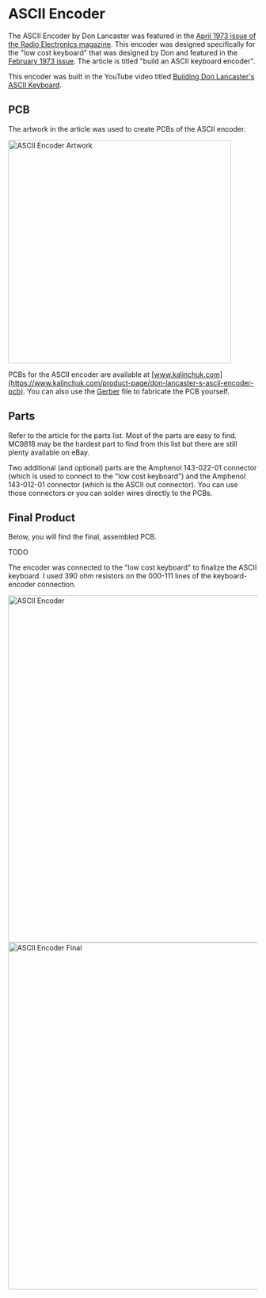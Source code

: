 # ASCII Encoder

The ASCII Encoder by Don Lancaster was featured in the [April 1973 issue of the Radio Electronics magazine](https://deramp.com/swtpc.com/RadioElectronics/Apr1973/RE_Apr1973.htm). This encoder was designed specifically for the "low cost keyboard" that was designed by Don and featured in the [February 1973 issue](../low_cost_keyboard/low_cost_keyboard_2_73.pdf). The article is titled "build an ASCII keyboard encoder".

This encoder was built in the YouTube video titled [Building Don Lancaster's ASCII Keyboard](https://youtu.be/akgyQJSSxYs).

## PCB

The artwork in the article was used to create PCBs of the ASCII encoder.

<img width="450" alt="ASCII Encoder Artwork" src="https://github.com/user-attachments/assets/942468d2-9d38-4df9-a971-efdca3c67746">

PCBs for the ASCII encoder are available at [www.kalinchuk.com](https://www.kalinchuk.com/product-page/don-lancaster-s-ascii-encoder-pcb). You can also use the [Gerber](gerber.zip) file to fabricate the PCB yourself.

## Parts

Refer to the article for the parts list. Most of the parts are easy to find. MC9818 may be the hardest part to find from this list but there are still plenty available on eBay.

Two additional (and optional) parts are the Amphenol 143-022-01 connector (which is used to connect to the "low cost keyboard") and the Amphenol 143-012-01 connector (which is the ASCII out connector). You can use those connectors or you can solder wires directly to the PCBs.

## Final Product

Below, you will find the final, assembled PCB.

TODO

The encoder was connected to the "low cost keyboard" to finalize the ASCII keyboard. I used 390 ohm resistors on the 000-111 lines of the keyboard-encoder connection.

<img width="700" alt="ASCII Encoder" src="https://github.com/user-attachments/assets/4ce7fed8-444e-4dd7-ad1f-ebafa63ff341">

<img width="700" alt="ASCII Encoder Final" src="https://github.com/user-attachments/assets/8088314b-c85e-4f7e-b2e5-955f0d96aad9">
